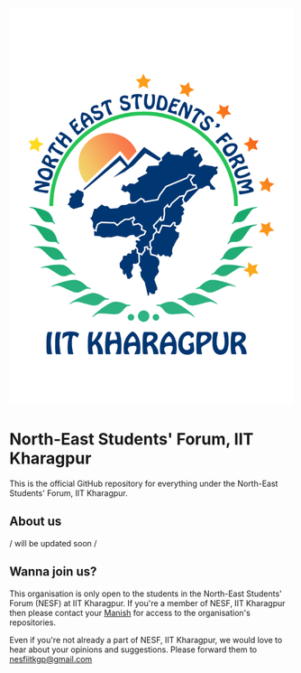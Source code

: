 ![NESF Logo](../assets/logos/NESC.png)

# North-East Students' Forum, IIT Kharagpur

This is the official GitHub repository for everything under the North-East Students' Forum, IIT Kharagpur.

## About us

/ will be updated soon /

## Wanna join us?

This organisation is only open to the students in the North-East Students' Forum (NESF) at IIT Kharagpur. If you're a member of NESF, IIT Kharagpur then please contact your [Manish](https://github.com/the-halfbloodprince) for access to the organisation's repositories.

Even if you're not already a part of NESF, IIT Kharagpur, we would love to hear about your opinions and suggestions. Please forward them to nesfiitkgp@gmail.com

